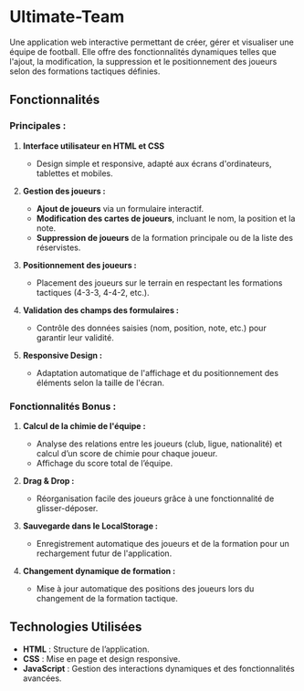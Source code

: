 # Ultimate-Team

Une application web interactive permettant de créer, gérer et visualiser une équipe de football. Elle offre des fonctionnalités dynamiques telles que l'ajout, la modification, la suppression et le positionnement des joueurs selon des formations tactiques définies.  

## Fonctionnalités  
### Principales :  
1. **Interface utilisateur en HTML et CSS**  
   - Design simple et responsive, adapté aux écrans d'ordinateurs, tablettes et mobiles.  

2. **Gestion des joueurs :**  
   - **Ajout de joueurs** via un formulaire interactif.  
   - **Modification des cartes de joueurs**, incluant le nom, la position et la note.  
   - **Suppression de joueurs** de la formation principale ou de la liste des réservistes.  

3. **Positionnement des joueurs :**  
   - Placement des joueurs sur le terrain en respectant les formations tactiques (4-3-3, 4-4-2, etc.).    

4. **Validation des champs des formulaires :**  
   - Contrôle des données saisies (nom, position, note, etc.) pour garantir leur validité.  

5. **Responsive Design :**  
   - Adaptation automatique de l'affichage et du positionnement des éléments selon la taille de l'écran.  

### Fonctionnalités Bonus :  
1. **Calcul de la chimie de l'équipe :**  
   - Analyse des relations entre les joueurs (club, ligue, nationalité) et calcul d’un score de chimie pour chaque joueur.  
   - Affichage du score total de l’équipe.  

2. **Drag & Drop :**  
   - Réorganisation facile des joueurs grâce à une fonctionnalité de glisser-déposer.  

3. **Sauvegarde dans le LocalStorage :**  
   - Enregistrement automatique des joueurs et de la formation pour un rechargement futur de l'application.  

4. **Changement dynamique de formation :**  
   - Mise à jour automatique des positions des joueurs lors du changement de la formation tactique.  

## Technologies Utilisées  

- **HTML** : Structure de l’application.  
- **CSS** : Mise en page et design responsive.  
- **JavaScript** : Gestion des interactions dynamiques et des fonctionnalités avancées.  


